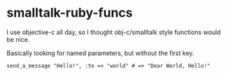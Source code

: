 smalltalk-ruby-funcs
====================

I use objective-c all day, so I thought obj-c/smalltalk style functions would be nice.

Basically looking for named parameters, but without the first key.

    send_a_message "Hello!", :to => "world" # => "Dear World, Hello!"
